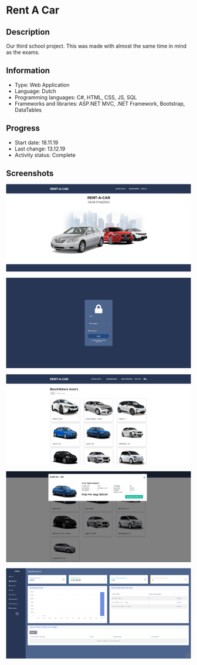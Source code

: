 # Rent A Car

## Description
Our third school project.
This was made with almost the same time in mind as the exams.


## Information
- Type: Web Application
- Language: Dutch
- Programming languages: C#, HTML, CSS, JS, SQL
- Frameworks and libraries: ASP.NET MVC, .NET Framework, Bootstrap, DataTables


## Progress
- Start date: 18.11.19
- Last change: 13.12.19
- Activity status: Complete


## Screenshots
![Home](/Screenshots/Home.png)

![Login](/Screenshots/Login.png)

![Shopping 1](/Screenshots/Shopping%201.png)

![Shopping 2](/Screenshots/Shopping%202.png)

![Administration](/Screenshots/Administration.png)
